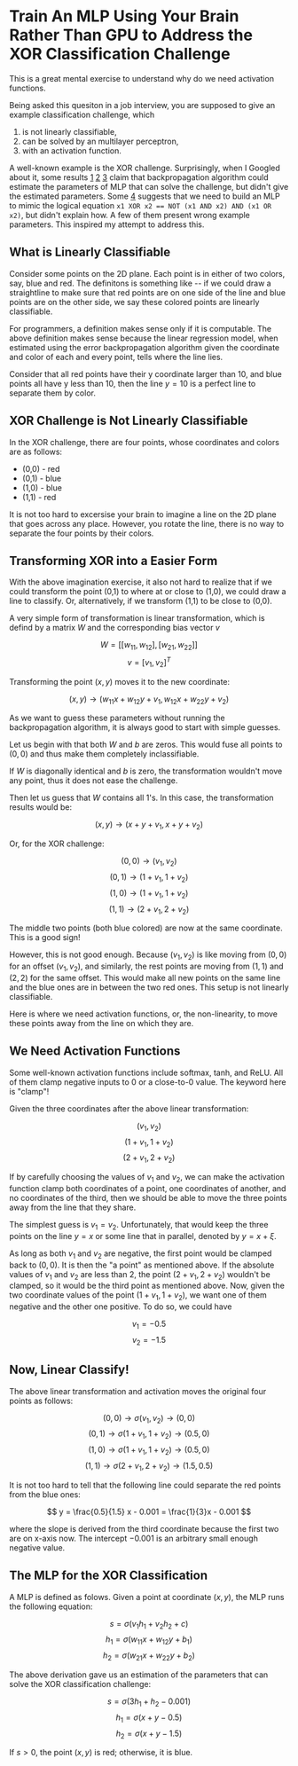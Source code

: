 # Train An MLP Using Your Brain Rather Than GPU to Address the XOR Classification Challenge

This is a great mental exercise to understand why do we need activation functions.

Being asked this quesiton in a job interview, you are supposed to give an example classification challenge, which

1. is not linearly classifiable,
1. can be solved by an multilayer perceptron,
1. with an activation function.

A well-known example is the XOR challenge. Surprisingly, when I Googled about it, some results [1](https://dev.to/jbahire/demystifying-the-xor-problem-1blk) [2](https://priyansh-kedia.medium.com/solving-the-xor-problem-using-mlp-83e35a22c96f) [3](https://dataqoil.com/2022/06/24/multilayer-percepron-using-xor-function-from/) claim that backpropagation algorithm could estimate the parameters of MLP that can solve the challenge, but didn't give the estimated parameters. Some [4](https://stackoverflow.com/questions/37734655/neural-network-solving-xor) suggests that we need to build an MLP to mimic the logical equation `x1 XOR x2 == NOT (x1 AND x2) AND (x1 OR x2)`, but didn't explain how. A few of them present wrong example parameters. This inspired my attempt to address this.

## What is Linearly Classifiable

Consider some points on the 2D plane. Each point is in either of two colors, say, blue and red.  The definitons is something like -- if we could draw a straightline to make sure that red points are on one side of the line and blue points are on the other side, we say these colored points are linearly classifiable.

For programmers, a definition makes sense only if it is computable.  The above definition makes sense because the linear regression model, when estimated using the error backpropagation algorithm given the coordinate and color of each and every point, tells where the line lies.

Consider that all red points have their y coordinate larger than 10, and blue points all have y less than 10, then the line $y=10$ is a perfect line to separate them by color.

## XOR Challenge is Not Linearly Classifiable

In the XOR challenge, there are four points, whose coordinates and colors are as follows:

- (0,0) - red
- (0,1) - blue
- (1,0) - blue
- (1,1) - red

It is not too hard to excersise your brain to imagine a line on the 2D plane that goes across any place. However, you rotate the line, there is no way to separate the four points by their colors.

## Transforming XOR into a Easier Form

With the above imagination exercise, it also not hard to realize that if we could transform the point (0,1) to where at or close to (1,0), we could draw a line to classify. Or, alternatively, if we transform (1,1) to be close to (0,0).

A very simple form of transformation is linear transformation, which is defind by a matrix $W$ and the corresponding bias vector $v$ 

$$W=[[w_{11}, w_{12}], [w_{21}, w_{22}]]$$
$$v=[v_1, v_2]^T$$

Transforming the point $(x,y)$ moves it to the new coordinate:

$$ (x,y) \rightarrow ( w_{11}x + w_{12} y + v_1, w_{12} x + w_{22} y + v_2) $$

As we want to guess these parameters without running the backpropagation algorithm, it is always good to start with simple guesses.

Let us begin with that both $W$ and $b$ are zeros. This would fuse all points to $(0,0)$ and thus make them completely inclassifiable.

If $W$ is diagonally identical and $b$ is zero, the transformation wouldn't move any point, thus it does not ease the challenge.

Then let us guess that $W$ contains all 1's.  In this case, the transformation results would be:

$$ (x,y) \rightarrow ( x + y + v_1, x + y + v_2) $$

Or, for the XOR challenge:

$$ (0,0) \rightarrow ( v_1, v_2) $$
$$ (0,1) \rightarrow ( 1 + v_1, 1 + v_2) $$
$$ (1,0) \rightarrow ( 1 + v_1, 1 + v_2) $$
$$ (1,1) \rightarrow ( 2 + v_1, 2 + v_2) $$

The middle two points (both blue colored) are now at the same coordinate. This is a good sign! 

However, this is not good enough. Because $(v_1,v_2)$ is like moving from $(0,0)$ for an offset $(v_1, v_2)$, and similarly, the rest points are moving from $(1,1)$ and $(2,2)$ for the same offset. This would make all new points on the same line and the blue ones are in between the two red ones. This setup is not linearly classifiable.

Here is where we need activation functions, or, the non-linearity, to move these points away from the line on which they are.

## We Need Activation Functions

Some well-known activation functions include softmax, tanh, and ReLU. All of them clamp negative inputs to 0 or a close-to-0 value. The keyword here is "clamp"!

Given the three coordinates after the above linear transformation:

$$ ( v_1, v_2) $$
$$ ( 1 + v_1, 1 + v_2) $$
$$ ( 2 + v_1, 2 + v_2) $$

If by carefully choosing the values of $v_1$ and $v_2$, we can make the activation function clamp both coordinates of a point, one coordinates of another, and no coordinates of the third, then we should be able to move the three points away from the line that they share.

The simplest guess is $v_1=v_2$. Unfortunately, that would keep the three points on the line $y=x$ or some line that in parallel, denoted by $y=x+\xi$.

As long as both $v_1$ and $v_2$ are negative, the first point would be clamped back to $(0,0)$. It is then the "a point" as mentioned above. If the absolute values of $v_1$ and $v_2$ are less than 2, the point $(2+v_1,2+v_2)$ wouldn't be clamped, so it would be the third point as mentioned above. Now, given the two coordinate values of the point $(1+v_1,1+v_2)$, we want one of them negative and the other one positive. To do so, we could have

$$ v_1 = -0.5 $$
$$ v_2 = -1.5 $$

## Now, Linear Classify!

The above linear transformation and activation moves the original four points as follows:

$$ (0,0) \rightarrow \sigma( v_1, v_2) \rightarrow (0, 0) $$
$$ (0,1) \rightarrow \sigma( 1 + v_1, 1 + v_2) \rightarrow (0.5, 0) $$
$$ (1,0) \rightarrow \sigma( 1 + v_1, 1 + v_2) \rightarrow (0.5, 0) $$
$$ (1,1) \rightarrow \sigma( 2 + v_1, 2 + v_2) \rightarrow (1.5, 0.5) $$

It is not too hard to tell that the following line could separate the red points from the blue ones:

$$ y = \frac{0.5}{1.5} x - 0.001 = \frac{1}{3}x - 0.001 $$

where the slope is derived from the third coordinate because the first two are on x-axis now. The intercept $-0.001$ is an arbitrary small enough negative value.

## The MLP for the XOR Classification

A MLP is defined as folows. Given a point at coordinate $(x,y)$, the MLP runs the following equation:

$$ s = \sigma( v_1 h_1 + v_2 h_2 + c) $$
$$ h_1 = \sigma( w_{11} x + w_{12} y + b_1 ) $$
$$ h_2 = \sigma( w_{21} x + w_{22} y + b_2) $$

The above derivation gave us an estimation of the parameters that can solve the XOR classification challenge:

$$ s = \sigma( 3 h_1 +  h_2 - 0.001 ) $$
$$ h_1 = \sigma( x + y - 0.5 ) $$
$$ h_2 = \sigma( x + y - 1.5 ) $$

If $s>0$, the point $(x,y)$ is red; otherwise, it is blue.
